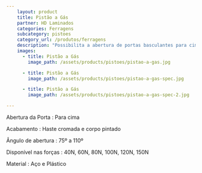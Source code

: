 ```yaml
---
    layout: product
    title: Pistão a Gás
    partner: HD Laminados
    categories: Ferragens     
    subcategory: pistoes
    category_url: /produtos/ferragens
    description: "Possibilita a abertura de portas basculantes para cima com maciez e suavidade."
    images: 
      - title: Pistão a Gás
        image_path: /assets/products/pistoes/pistao-a-gas.jpg

      - title: Pistão a Gás
        image_path: /assets/products/pistoes/pistao-a-gas-spec.jpg

      - title: Pistão a Gás
        image_path: /assets/products/pistoes/pistao-a-gas-spec-2.jpg

---
```


Abertura da Porta
: Para cima

Acabamento 
: Haste cromada e corpo pintado

Ângulo de abertura
: 75º a 110º

Disponível nas forças
: 40N, 60N, 80N, 100N, 120N, 150N

Material
: Aço e Plástico

